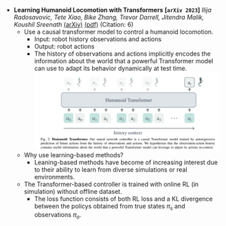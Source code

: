 - **Learning Humanoid Locomotion with Transformers**
 **[`arXiv 2023`]** *Ilija Radosavovic, Tete Xiao, Bike Zhang, Trevor Darrell, Jitendra Malik, Koushil Sreenath* [(arXiv)](http://arxiv.org/abs/2303.03381) [(pdf)](./Learning%20Humanoid%20Locomotion%20with%20Transformers.pdf) (Citation: 6)
  - Use a causal transformer model to control a humanoid locomotion.
    - Input: robot history observations and actions
    - Output: robot actions
    - The history of observations and actions implicitly encodes the information about the world that a powerful Transformer model can use to adapt its behavior dynamically at test time. 
  ![humanoid_transformer](./../../images/humanoid_transformer.png)
  - Why use learning-based methods?
    - Leaning-based methods have become of increasing interest due to their ability to learn from diverse simulations or real environments.
  - The Transformer-based controller is trained with online RL (in simulation) without offline dataset.
    - The loss function consists of both RL loss and a KL divergence between the policys obtained from true states $\pi_s$ and observations $\pi_o$.